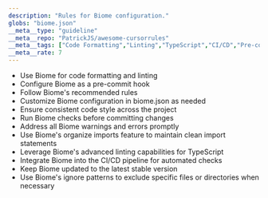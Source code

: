 ```yaml
---
description: "Rules for Biome configuration."
globs: "biome.json"
__meta__type: "guideline"
__meta__repo: "PatrickJS/awesome-cursorrules"
__meta__tags: ["Code Formatting","Linting","TypeScript","CI/CD","Pre-commit Hook"]
__meta__rate: 7
---
```

- Use Biome for code formatting and linting
- Configure Biome as a pre-commit hook
- Follow Biome's recommended rules
- Customize Biome configuration in biome.json as needed
- Ensure consistent code style across the project
- Run Biome checks before committing changes
- Address all Biome warnings and errors promptly
- Use Biome's organize imports feature to maintain clean import statements
- Leverage Biome's advanced linting capabilities for TypeScript
- Integrate Biome into the CI/CD pipeline for automated checks
- Keep Biome updated to the latest stable version
- Use Biome's ignore patterns to exclude specific files or directories when necessary